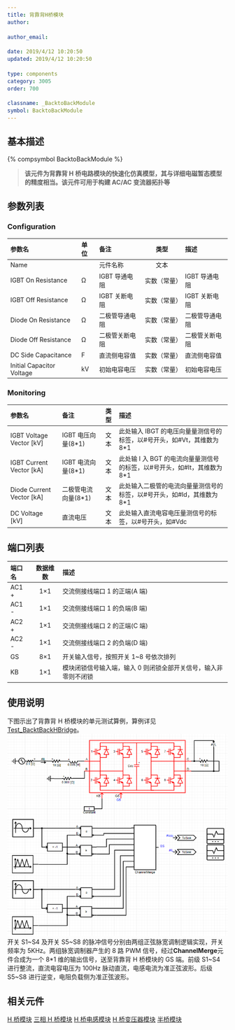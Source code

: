 ```yaml
---
title: 背靠背H桥模块
author:

author_email:

date: 2019/4/12 10:20:50
updated: 2019/4/12 10:20:50

type: components
category: 3005
order: 700

classname: _BacktoBackModule
symbol: BacktoBackModule
---
```


## 基本描述

{% compsymbol BacktoBackModule %}

> **该元件为背靠背 H 桥电路模块的快速化仿真模型，其与详细电磁暂态模型的精度相当。该元件可用于构建 AC/AC 变流器拓扑等**

## 参数列表

### Configuration

| 参数名                    | 单位 | 备注           |     类型     | 描述           |
| :------------------------ | :--- | :------------- | :----------: | :------------- |
| Name                      |      | 元件名称       |     文本     |                |
| IGBT On Resistance        | Ω    | IGBT 导通电阻  | 实数（常量） | IGBT 导通电阻  |
| IGBT Off Resistance       | Ω    | IGBT 关断电阻  | 实数（常量） | IGBT 关断电阻  |
| Diode On Resistance       | Ω    | 二极管导通电阻 | 实数（常量） | 二极管导通电阻 |
| Diode Off Resistance      | Ω    | 二极管关断电阻 | 实数（常量） | 二极管关断电阻 |
| DC Side Capacitance       | F    | 直流侧电容值   | 实数（常量） | 直流侧电容值   |
| Initial Capacitor Voltage | kV   | 初始电容电压   | 实数（常量） | 初始电容电压   |

### Monitoring

| 参数名                      | 备注                 | 类型 | 描述                                                                      |
| :-------------------------- | :------------------- | :--: | :------------------------------------------------------------------------ |
| IGBT Voltage Vector \[kV\]  | IGBT 电压向量(8\*1)  | 文本 | 此处输入 IBGT 的电压向量量测信号的标签，以#号开头，如#Vt，其维数为 8\*1   |
| IGBT Current Vector \[kA\]  | IGBT 电流向量(8\*1)  | 文本 | 此处输 I 入 BGT 的电流向量量测信号的标签，以#号开头，如#It，其维数为 8\*1 |
| Diode Current Vector \[kA\] | 二极管电流向量(8\*1) | 文本 | 此处输入二极管的电流向量量测信号的标签，以#号开头，如#Id，其维数为 8\*1   |
| DC Voltage \[kV\]           | 直流电压             | 文本 | 此处输入直流电容电压量测信号的标签，以#号开头，如#Vdc                     |

## 端口列表

| 端口名 | 数据维数 | 描述                                                            |
| :----- | :------: | :-------------------------------------------------------------- |
| AC1 +  |   1×1    | 交流侧接线端口 1 的正端(A 端)                                   |
| AC1 -  |   1×1    | 交流侧接线端口 1 的负端(B 端)                                   |
| AC2 +  |   1×1    | 交流侧接线端口 2 的正端(C 端)                                   |
| AC2 -  |   1×1    | 交流侧接线端口 2 的负端(D 端)                                   |
| GS     |   8×1    | 开关输入信号，按照开关 1~8 号依次排列                           |
| KB     |   1×1    | 模块闭锁信号输入端，输入 0 则闭锁全部开关信号，输入非零则不闭锁 |

## 使用说明

下图示出了背靠背 H 桥模块的单元测试算例，算例详见[Test_BacktBackHBridge](https://www.cloudpss.net/editor/?id=1184)。
![单元测试图](comp_VSCModule/BtB.png)
开关 S1\~S4 及开关 S5\~S8 的脉冲信号分别由两组正弦脉宽调制逻辑实现，开关频率为 5KHz。两组脉宽调制器产生的 8 路 PWM 信号，经过**ChannelMerge**元件合成为一个 8\*1 维的输出信号，送至背靠背 H 桥模块的 GS 端。前级 S1\~S4 进行整流，直流电容电压为 100Hz 脉动直流，电感电流为准正弦波形。后级 S5\~S8 进行逆变，电阻负载侧为准正弦波形。

## 相关元件

[H 桥模块](comp_HBridgeModule.md)
[三相 H 桥模块](comp_ThreePhaseHBridgeModule.md)
[H 桥电感模块](comp_HBridgeWithInductanceModule.md)
[H 桥变压器模块](comp_HBridgeWithTransformerModule.md)
[半桥模块](comp_HalfBridgeModule.md)
